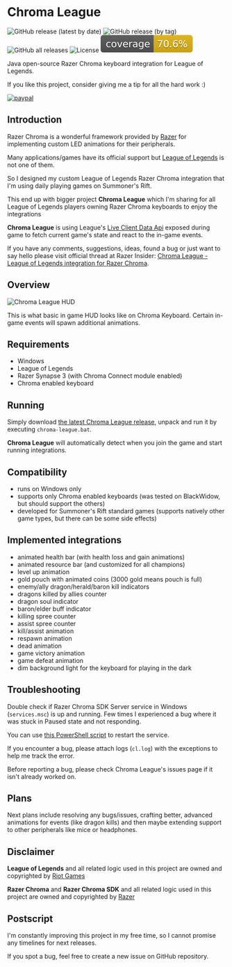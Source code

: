 # Chroma League

![GitHub release (latest by date)](https://img.shields.io/github/v/release/bonepl/chromaleague) ![GitHub release (by tag)](https://img.shields.io/github/downloads/bonepl/chromaleague/v1.2.0/total) ![GitHub all releases](https://img.shields.io/github/downloads/bonepl/chromaleague/total) ![License](https://img.shields.io/badge/license-GPL%203.0-informational) ![Coverage](.github/badges/jacoco-chromaleague.svg)

Java open-source Razer Chroma keyboard integration for League of Legends.

If you like this project, consider giving me a tip for all the hard work :)

[![paypal](https://www.paypalobjects.com/en_US/PL/i/btn/btn_donateCC_LG.gif)](https://www.paypal.com/cgi-bin/webscr?cmd=_donations&business=5JFBXY66RT8Z6&item_name=Chroma+League&currency_code=PLN)

## Introduction

Razer Chroma is a wonderful framework provided by [Razer](https://www.razer.com/)
for implementing custom LED animations for their peripherals.

Many applications/games have its official support but [League of Legends](https://leagueoflegends.com)
is not one of them.

So I designed my custom League of Legends Razer Chroma integration
that I'm using daily playing games on Summoner's Rift.

This end up with bigger project **Chroma League** which I'm sharing 
for all League of Legends players owning Razer Chroma keyboards to enjoy
the integrations

**Chroma League** is using League's [Live Client Data Api](https://developer.riotgames.com/docs/lol#game-client-api_live-client-data-api)
exposed during game to fetch current game's state and react to the in-game events.

If you have any comments, suggestions, ideas, found a bug or just want to say hello please visit official thread at Razer Insider: [Chroma League - League of Legends integration for Razer Chroma](https://insider.razer.com/index.php?threads/chroma-league-league-of-legends-integration-for-razer-chroma.65412/).

## Overview
![Chroma League HUD](https://github.com/bonepl/ChromaLeague/blob/master/doc/images/ChromaLeague.png "Chroma League HUD")

This is what basic in game HUD looks like on Chroma Keyboard.
Certain in-game events will spawn additional animations.

## Requirements
* Windows
* League of Legends
* Razer Synapse 3 (with Chroma Connect module enabled)
* Chroma enabled keyboard

## Running
Simply download [the latest Chroma League release](https://github.com/bonepl/ChromaLeague/releases/latest), unpack and run it
by executing `chroma-league.bat`.

**Chroma League** will automatically detect when you join the game and start running integrations.

## Compatibility
* runs on Windows only
* supports only Chroma enabled keyboards 
(was tested on BlackWidow, but should support the others)
* developed for Summoner's Rift standard games 
(supports natively other game types, but there can be some side effects)

## Implemented integrations
- animated health bar (with health loss and gain animations)
- animated resource bar (and customized for all champions)
- level up animation
- gold pouch with animated coins (3000 gold means pouch is full)
- enemy/ally dragon/herald/baron kill indicators
- dragons killed by allies counter
- dragon soul indicator
- baron/elder buff indicator
- killing spree counter
- assist spree counter
- kill/assist animation
- respawn animation
- dead animation
- game victory animation
- game defeat animation
- dim background light for the keyboard for playing in the dark

## Troubleshooting
Double check if Razer Chroma SDK Server service in Windows (`services.msc`) is up and running.
Few times I experienced a bug where it was stuck in Paused state and not responding.

You can use [this PowerShell script](https://github.com/bonepl/ChromaLeague/blob/master/chroma-league-launcher/src/scripts/restartRazerSdk.ps1)
to restart the service.

If you encounter a bug, please attach logs (`cl.log`) with the exceptions
to help me track the error.

Before reporting a bug, please check Chroma League's issues page if
it isn't already worked on.

## Plans
Next plans include resolving any bugs/issues, crafting better, advanced animations for events (like dragon kills)
and then maybe extending support to other peripherals like mice or headphones.

## Disclaimer
**League of Legends** and all related logic used in this project 
are owned and copyrighted by [Riot Games](https://www.riotgames.com)

**Razer Chroma** and **Razer Chroma SDK** and all related logic used in this project
are owned and copyrighted by [Razer](https://www.razer.com/)

## Postscript
I'm constantly improving this project in my free time, 
so I cannot promise any timelines for next releases.

If you spot a bug, feel free to create a new issue on GitHub repository. 
